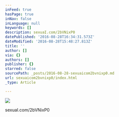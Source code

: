 ```yaml
---
inFeed: true
hasPage: true
inNav: false
inLanguage: null
keywords: []
description: sexuaI.com/2bVNixP0
datePublished: '2016-08-28T16:34:31.573Z'
dateModified: '2016-08-28T15:48:27.813Z'
title: ''
author: []
via: {}
authors: []
publisher: {}
starred: false
sourcePath: _posts/2016-08-28-sexuaicom2bvnixp0.md
url: sexuaicom2bvnixp0/index.html
_type: Article

---
```

![](https://the-grid-user-content.s3-us-west-2.amazonaws.com/9ba83505-5281-49e9-ad2c-cdd1ef0bc502.jpg)

sexuaI.com/2bVNixP0